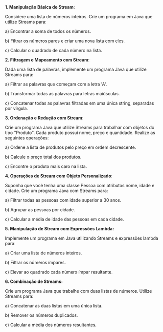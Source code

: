 **1. Manipulação Básica de Stream:**

Considere uma lista de números inteiros. Crie um programa em Java que utilize Streams para:

a) Encontrar a soma de todos os números.

b) Filtrar os números pares e criar uma nova lista com eles.

c) Calcular o quadrado de cada número na lista.

**2. Filtragem e Mapeamento com Stream:**

Dada uma lista de palavras, implemente um programa Java que utilize Streams para:

a) Filtrar as palavras que começam com a letra 'A'.

b) Transformar todas as palavras para letras maiúsculas.

c) Concatenar todas as palavras filtradas em uma única string, separadas por vírgula.

**3. Ordenação e Redução com Stream:**

Crie um programa Java que utilize Streams para trabalhar com objetos do tipo "Produto". Cada produto possui nome, preço e quantidade. Realize as seguintes operações:

a) Ordene a lista de produtos pelo preço em ordem decrescente.

b) Calcule o preço total dos produtos.

c) Encontre o produto mais caro na lista.

**4. Operações de Stream com Objeto Personalizado:**

Suponha que você tenha uma classe Pessoa com atributos nome, idade e cidade. Crie um programa Java com Streams para:

a) Filtrar todas as pessoas com idade superior a 30 anos.

b) Agrupar as pessoas por cidade.

c) Calcular a média de idade das pessoas em cada cidade.

**5. Manipulação de Stream com Expressões Lambda:**

Implemente um programa em Java utilizando Streams e expressões lambda para:

a) Criar uma lista de números inteiros.

b) Filtrar os números ímpares.

c) Elevar ao quadrado cada número ímpar resultante.

**6. Combinação de Streams:**

Crie um programa Java que trabalhe com duas listas de números. Utilize Streams para:

a) Concatenar as duas listas em uma única lista.

b) Remover os números duplicados.

c) Calcular a média dos números resultantes.